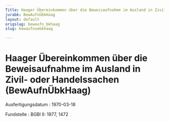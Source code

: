 ```yaml
---
Title: Haager Übereinkommen über die Beweisaufnahme im Ausland in Zivil- oder Handelssachen
jurabk: BewAufnÜbkHaag
layout: default
origslug: bewaufn_bkhaag
slug: bewaufnuebkhaag

---
```


# Haager Übereinkommen über die Beweisaufnahme im Ausland in Zivil- oder Handelssachen (BewAufnÜbkHaag)

Ausfertigungsdatum
:   1970-03-18

Fundstelle
:   BGBl II: 1977, 1472

